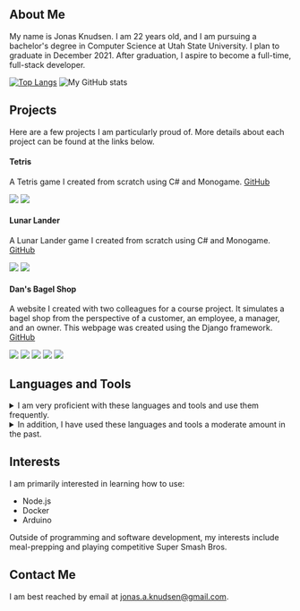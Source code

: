 ## About Me

My name is Jonas Knudsen. I am 22 years old, and I am pursuing a bachelor's degree in Computer Science at Utah State University. 
I plan to graduate in December 2021. After graduation, I aspire to become a full-time, full-stack developer.

[![Top Langs](https://github-readme-stats.vercel.app/api/top-langs/?username=jonasknudsen&layout=compact)](https://github.com/anuraghazra/github-readme-stats)
![My GitHub stats](https://github-readme-stats.vercel.app/api?username=jonasknudsen&hide_title=true&count_private=true&include_all_commits=true&hide_rank=true)

## Projects

Here are a few projects I am particularly proud of. More details about each project can be found at the links below.

#### Tetris

A Tetris game I created from scratch using C# and Monogame. [GitHub](https://github.com/jonasknudsen/cs5410/tree/main/FinalProject-Tetris)

<div> 
 <img src="https://img.shields.io/badge/.NET-5C2D91?style=for-the-badge&logo=.net&logoColor=white" />
 <img src=https://img.shields.io/badge/C%23-239120?style=for-the-badge&logo=c-sharp&logoColor=white" />  
</div>
                                                                                                    
#### Lunar Lander

A Lunar Lander game I created from scratch using C# and Monogame. [GitHub](https://github.com/jonasknudsen/cs5410/tree/main/Assn3-LunarLander)

<div> 
 <img src="https://img.shields.io/badge/.NET-5C2D91?style=for-the-badge&logo=.net&logoColor=white" />
 <img src=https://img.shields.io/badge/C%23-239120?style=for-the-badge&logo=c-sharp&logoColor=white" />  
</div>

#### Dan's Bagel Shop

A website I created with two colleagues for a course project. It simulates a bagel shop from the perspective of 
a customer, an employee, a manager, and an owner. This webpage was created using the Django framework.
[GitHub](https://github.com/jonasknudsen/cs3450-7even) 

<div>
 <img src="https://img.shields.io/badge/HTML5-E34F26?style=for-the-badge&logo=html5&logoColor=white" />
 <img src="https://img.shields.io/badge/CSS-239120?&style=for-the-badge&logo=css3&logoColor=white" />
 <img src="https://img.shields.io/badge/JavaScript-323330?style=for-the-badge&logo=javascript&logoColor=F7DF1E" />
 <img src="https://img.shields.io/badge/SQLite-07405E?style=for-the-badge&logo=sqlite&logoColor=white" />
 <img src="https://img.shields.io/badge/Django-092E20?style=for-the-badge&logo=django&logoColor=white" />
</div>

## Languages and Tools

<details> 
 <summary>
  I am very proficient with these languages and tools and use them frequently.
 </summary>
 <ul>
  <li> C# </li>
  <li> Java </li>
  <li> Android Studio </li>
  <li> Python </li>
  <li> HTML/CSS/JavaScript </li>
  <li> Ubuntu Server management using Bash and SSH </li>
  <li> Collaboration with other developers using Git and GitHub </li>
  <li> Developing using Windows, macOS, and Linux </li>
 </ul>
</details>

<details>
 <summary>
  In addition, I have used these languages and tools a moderate amount in the past.
 </summary>
 <ul>
  <li> Verilog </li>
  <li> C/C++ </li>
  <li> Kotlin </li>
  <li> Django </li>
  <li> D3.js </li>
  <li> Microsoft SQL Server </li>
 </ul>
</details>

## Interests

I am primarily interested in learning how to use:

* Node.js
* Docker
* Arduino

Outside of programming and software development, my interests include meal-prepping and playing competitive Super Smash Bros.

## Contact Me

I am best reached by email at jonas.a.knudsen@gmail.com.

